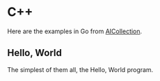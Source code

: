 # C++

Here are the examples in Go from [AICollection](https://codedeviate.github.io/AICollection/cpp.html).

## Hello, World

The simplest of them all, the Hello, World program.
